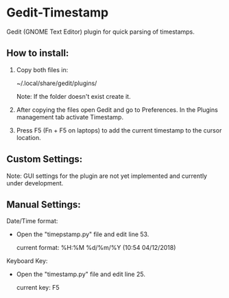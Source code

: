 # Gedit-Timestamp
Gedit (GNOME Text Editor) plugin for quick parsing of timestamps.

How to install:
--------------------------

1.  Copy both files in:

    ~/.local/share/gedit/plugins/

    Note: If the folder doesn't exist create it.

2.  After copying the files open Gedit and go to Preferences.
    In the Plugins management tab activate Timestamp.

3.  Press F5 (Fn + F5 on laptops) to add the current timestamp to the cursor location.


Custom Settings:
--------------------------

Note: GUI settings for the plugin are not yet implemented and currently under development.

Manual Settings:
--------------------------

Date/Time format: 
- Open the "timepstamp.py" file and edit line 53.

    current format: %H:%M %d/%m/%Y  (10:54 04/12/2018)
    
Keyboard Key:
- Open the "timestamp.py" file and edit line 25.

    current key: F5


